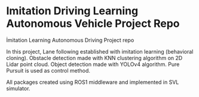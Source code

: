 # Imitation Driving Learning Autonomous Vehicle Project Repo
İmitation Learning Autonomous Driving Project repo

In this project, Lane following established with imitation learning (behavioral cloning). 
Obstacle detection made with KNN clustering algorithm on 2D Lidar point cloud. 
Object detection made with YOLOv4 algorithm. 
Pure Pursuit is used as control method. 

All packages created using ROS1 middleware and implemented in SVL simulator. 

